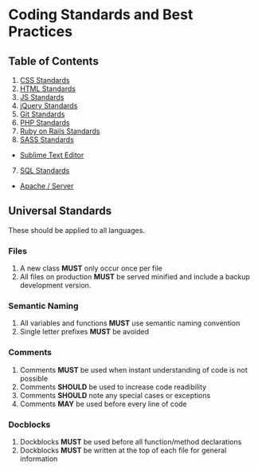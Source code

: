 # Coding Standards and Best Practices

## Table of Contents

1. [CSS Standards](https://github.com/joshmfrankel/Standards/tree/master/css)
2. [HTML Standards](https://github.com/joshmfrankel/Standards/tree/master/html)
3. [JS Standards](https://github.com/joshmfrankel/Standards/tree/master/js#JS-Best-Practices)
4. [jQuery Standards](https://github.com/joshmfrankel/Standards/tree/master/js#jQuery-Best-Practices)
5. [Git Standards](https://github.com/joshmfrankel/Standards/tree/master/git)
5. [PHP Standards](https://github.com/joshmfrankel/Standards/tree/master/php)
6. [Ruby on Rails Standards](https://github.com/joshmfrankel/Standards/tree/master/ruby-on-rails)
7. [SASS Standards]()
* [Sublime Text Editor]()
7. [SQL Standards](https://github.com/joshmfrankel/Standards/tree/master/sql)
* [Apache / Server](https://github.com/joshmfrankel/Standards/tree/master/apache)

## Universal Standards
These should be applied to all languages.

### Files
1. A new class **MUST** only occur once per file
2. All files on production **MUST** be served minified and include a backup development version.

### Semantic Naming
1. All variables and functions **MUST** use semantic naming convention
2. Single letter prefixes **MUST** be avoided

### Comments
1. Comments **MUST** be used when instant understanding of code is not possible
2. Comments **SHOULD** be used to increase code readibility
3. Comments **SHOULD** note any special cases or exceptions
4. Comments **MAY** be used before every line of code

### Docblocks
1. Dockblocks **MUST** be used before all function/method declarations
2. Dockblocks **MUST** be written at the top of each file for general information
